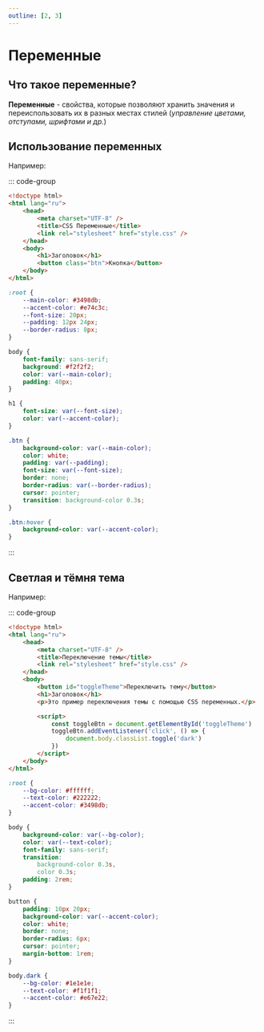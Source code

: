 ```yaml
---
outline: [2, 3]
---
```


<script setup>
import CodePreview from '.././.vitepress/components/CodePreview.vue';

import html_118 from '.././.vitepress/examples/css/demo_118/index.html?raw';
import css_118 from '.././.vitepress/examples/css/demo_118/style.css?raw';
import js_118 from '.././.vitepress/examples/css/demo_118/script.js?raw';

import html_119 from '.././.vitepress/examples/css/demo_119/index.html?raw';
import css_119 from '.././.vitepress/examples/css/demo_119/style.css?raw';
import js_119 from '.././.vitepress/examples/css/demo_119/script.js?raw';
</script>

# Переменные

## Что такое переменные?

**Переменные** - свойства, которые позволяют хранить значения и переиспользовать их в разных местах стилей (_управление цветами, отступами, шрифтами и др._)

## Использование переменных

Например:

::: code-group

```html [index.html] :line-numbers
<!doctype html>
<html lang="ru">
    <head>
        <meta charset="UTF-8" />
        <title>CSS Переменные</title>
        <link rel="stylesheet" href="style.css" />
    </head>
    <body>
        <h1>Заголовок</h1>
        <button class="btn">Кнопка</button>
    </body>
</html>
```

```css [styles.css] :line-numbers
:root {
    --main-color: #3498db;
    --accent-color: #e74c3c;
    --font-size: 20px;
    --padding: 12px 24px;
    --border-radius: 8px;
}

body {
    font-family: sans-serif;
    background: #f2f2f2;
    color: var(--main-color);
    padding: 40px;
}

h1 {
    font-size: var(--font-size);
    color: var(--accent-color);
}

.btn {
    background-color: var(--main-color);
    color: white;
    padding: var(--padding);
    font-size: var(--font-size);
    border: none;
    border-radius: var(--border-radius);
    cursor: pointer;
    transition: background-color 0.3s;
}

.btn:hover {
    background-color: var(--accent-color);
}
```

:::

<CodePreview :html="html_118" :css="css_118" :js="js_118" height="250px" />

## Светлая и тёмня тема

Например:

::: code-group

```html [index.html] :line-numbers
<!doctype html>
<html lang="ru">
    <head>
        <meta charset="UTF-8" />
        <title>Переключение темы</title>
        <link rel="stylesheet" href="style.css" />
    </head>
    <body>
        <button id="toggleTheme">Переключить тему</button>
        <h1>Заголовок</h1>
        <p>Это пример переключения темы с помощью CSS переменных.</p>

        <script>
            const toggleBtn = document.getElementById('toggleTheme')
            toggleBtn.addEventListener('click', () => {
                document.body.classList.toggle('dark')
            })
        </script>
    </body>
</html>
```

```css [styles.css] :line-numbers
:root {
    --bg-color: #ffffff;
    --text-color: #222222;
    --accent-color: #3498db;
}

body {
    background-color: var(--bg-color);
    color: var(--text-color);
    font-family: sans-serif;
    transition:
        background-color 0.3s,
        color 0.3s;
    padding: 2rem;
}

button {
    padding: 10px 20px;
    background-color: var(--accent-color);
    color: white;
    border: none;
    border-radius: 6px;
    cursor: pointer;
    margin-bottom: 1rem;
}

body.dark {
    --bg-color: #1e1e1e;
    --text-color: #f1f1f1;
    --accent-color: #e67e22;
}
```

:::

<CodePreview :html="html_119" :css="css_119" :js="js_119" height="250px" />
